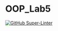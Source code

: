 # OOP_Lab5
[![GitHub Super-Linter](https://github.com/Dima-Vas/OOP_Lab5/workflows/Lint%20Code%20Base/badge.svg)](https://github.com/marketplace/actions/super-linter)
